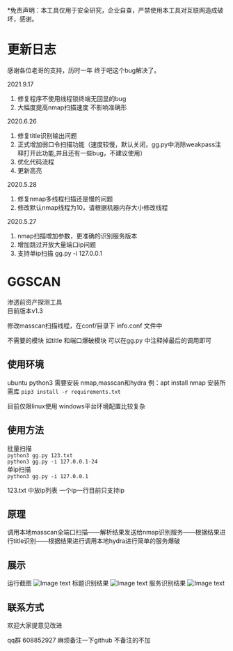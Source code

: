 *免责声明：本工具仅用于安全研究，企业自查，严禁使用本工具对互联网造成破坏，感谢。 
# 更新日志
感谢各位老哥的支持，历时一年 终于吧这个bug解决了。

2021.9.17
1. 修复程序不使用线程锁终端无回显的bug 
2. 大幅度提高nmap扫描速度 不影响准确形

2020.6.26  
1. 修复title识别输出问题
2. 正式增加弱口令扫描功能（速度较慢，默认关闭，gg.py中消除weakpass注释打开此功能,并且还有一些bug，不建议使用）
3. 优化代码流程
4. 更新高亮  

2020.5.28
1. 修复nmap多线程扫描还是慢的问题
2. 修改默认nmap线程为10，请根据机器内存大小修改线程


2020.5.27  
1. nmap扫描增加参数，更准确的识别服务版本  
2. 增加跳过开放大量端口ip问题 
3. 支持单ip扫描   gg.py -i 127.0.0.1
# GGSCAN
渗透前资产探测工具  
目前版本v1.3

修改masscan扫描线程，在conf/目录下 info.conf 文件中

不需要的模块 如title 和端口爆破模块 可以在gg.py 中注释掉最后的调用即可
## 使用环境

ubuntu
python3
需要安装 nmap,masscan和hydra
例：apt install nmap
安装所需库
`pip3 install -r requirements.txt`

目前仅限linux使用 windows平台环境配置比较复杂

## 使用方法
批量扫描  
`python3 gg.py 123.txt `  
`python3 gg.py -i 127.0.0.1-24 `  
单ip扫描  
`python3 gg.py -i 127.0.0.1`

123.txt 中放ip列表 一个ip一行目前只支持ip

## 原理
调用本地masscan全端口扫描——解析结果发送给nmap识别服务——根据结果进行title识别——根据结果进行调用本地hydra进行简单的服务爆破

## 展示
运行截图
![Image text](https://raw.githubusercontent.com/xiaoheiwo/GGSCAN/master/img/1.jpg)
标题识别结果
![Image text](https://raw.githubusercontent.com/xiaoheiwo/GGSCAN/master/img/2.jpg)
服务识别结果
![Image text](https://raw.githubusercontent.com/xiaoheiwo/GGSCAN/master/img/3.jpg)


## 联系方式
欢迎大家提意见改进

qq群 608852927 麻烦备注一下github 不备注的不加
